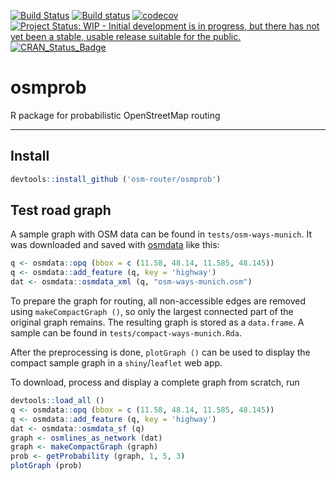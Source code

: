 <!-- README.md is generated from README.Rmd. Please edit that file -->
[![Build Status](https://travis-ci.org/osm-router/osmprob.svg?branch=master)](https://travis-ci.org/osm-router/osmprob) [![Build status](https://ci.appveyor.com/api/projects/status/lw5a4udgpjpaf2if?svg=true)](https://ci.appveyor.com/project/karpfen/osmprob) [![codecov](https://codecov.io/gh/osm-router/osmprob/branch/master/graph/badge.svg)](https://codecov.io/gh/osm-router/osmprob) [![Project Status: WIP - Initial development is in progress, but there has not yet been a stable, usable release suitable for the public.](http://www.repostatus.org/badges/latest/wip.svg)](http://www.repostatus.org/#wip) [![CRAN\_Status\_Badge](http://www.r-pkg.org/badges/version/osmprob)](http://cran.r-project.org/web/packages/osmprob)

osmprob
=======

R package for probabilistic OpenStreetMap routing

------------------------------------------------------------------------

Install
-------

``` r
devtools::install_github ('osm-router/osmprob')
```

Test road graph
---------------

A sample graph with OSM data can be found in `tests/osm-ways-munich`. It was downloaded and saved with [osmdata](https://github.com/osmdatar/osmdata) like this:

``` r
q <- osmdata::opq (bbox = c (11.58, 48.14, 11.585, 48.145))
q <- osmdata::add_feature (q, key = 'highway')
dat <- osmdata::osmdata_xml (q, "osm-ways-munich.osm")
```

To prepare the graph for routing, all non-accessible edges are removed using `makeCompactGraph ()`, so only the largest connected part of the original graph remains. The resulting graph is stored as a `data.frame`. A sample can be found in `tests/compact-ways-munich.Rda`.

After the preprocessing is done, `plotGraph ()` can be used to display the compact sample graph in a `shiny`/`leaflet` web app.

To download, process and display a complete graph from scratch, run

``` r
devtools::load_all ()
q <- osmdata::opq (bbox = c (11.58, 48.14, 11.585, 48.145))
q <- osmdata::add_feature (q, key = 'highway')
dat <- osmdata::osmdata_sf (q)
graph <- osmlines_as_network (dat)
graph <- makeCompactGraph (graph)
prob <- getProbability (graph, 1, 5, 3)
plotGraph (prob)
```
